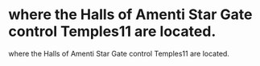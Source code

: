 # where the Halls of Amenti Star Gate control Temples11 are located.

where the Halls of Amenti Star Gate control Temples11 are located.